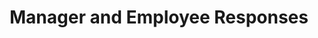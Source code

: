 ---
title: "Manager and Employee Responses"
layout: post
lang: en
lang-ref: 205-manager-employee-responses
section: 2
category: 
  - hiring
hero:
  image:
    src: 2.5-tx-heading.jpg
    alt: A photo of colourful umbrellas arranged in a grid against a blue sky.
blocks:
  - type: callout
    title: "Talent Cloud was able to interview ~55% of managers about where their hires were 1-2 years later. Here’s what we learned:"
    content:
      - "<ul data-h2-font-color=\"b(purple)\"><li>~95% of hires were still in the Government of Canada</li><li>~80% of hires were still on the same team</li><li>50% of those who were still on the same team had received extension:<ul><li>~30% term extension</li><li>~20% moved to indeterminate position</li></ul></li></ul>"
  - type: title
    label: Employee Perspective
  - We interviewed around 33% of the employees hired through Talent Cloud. Some of them were still working in the position they were hired for, while others have moved on to other opportunities within the government. 
  - These interviewees applied to a job using Talent Cloud for a variety of reasons. Some of them were just looking for a job in general, while others intentionally searched for opportunities to join the government. There were also employees who were just passively browsing, but certain information in the job advertisement prompted them to apply. In particular, the impact statement, information about the team, and the manager profile were cited to be motivating factors in influencing their decision to apply.
  - type: pullquote
    content:
      - "\"Being able to see the composition of the team helped me to know what I was getting into. It was not a blindsided decision. The platform really gives me a lot of information to make a decision.\""
      - "~ Employee"
  - type: pullquote
    content:
      - "\"The write up on the manager was very important, and information about the team's working style was important. I wasn't a motivated applicant (not expecting to leave my previous job). That information definitely helped me decide to apply.\""
      - "~ Employee"
  - Many of the interviewees reflected on how reading about the team culture helped them to make an informed decision.
  - The manager profiles also helped foster a human connection between these employees and their potential managers even before their first meeting at the interview. Being able to get to know about the person they were going to work with was one of the most mentioned positive experiences they had using Talent Cloud.
  - All interviewees (except for one whose skill set was in such a high demand that he was hired by another team whom he interacted with during the assessment process, so he never got to work on the job he applied for) reported that once they started working, they found the information provided on the job advertisement was an accurate representation of both the team and the work. They also reported being a good fit for the team.  
  - One employee’s story highlights various details that help applicants decide if the job is the right fit for them, and if they’re the right fit for the job.
  - type: callout
    content:
      - “I wasn’t actively looking for employment when I found the job poster on Talent Cloud. I was curious about the types of jobs that existed for people with my specific skill set, so I was poking around online using one skill as a search term. When that skill popped up in a government job title, my interest was piqued. I had always had an interest in government and was surprised to see such a specific role posted for the general public.
      - I remember reading through the tasks and skills in the job poster and being impressed with how clearly everything was laid out. I also remember starting to get excited, because it felt like the criteria were written for me! I was pleasantly surprised to find information about the hiring manager and her leadership style, and a description of the team culture. By the time I got to the end of the poster I understood exactly what the job would entail, I was clear on the skills that would be needed to succeed in the role, I had insight into how my personality would fit on the team, and I knew I really wanted the job. There was only one problem - I lived in Toronto, and the team was based in Ottawa. I re-read the poster and noticed I had missed a detail - remote work was allowed! That sealed the deal, and I decided to throw my hat in the ring.
      - I’ve been in the role almost two years now and I couldn’t be happier! I really enjoy the work I do, and love that I get to do it with a group of kind, fun, and talented people. I’m so lucky to have found that poster, and grateful that it made my decision to apply such an easy one.”
  - type: title
    label: Manager Perspective
  - Talent Cloud was able to interview 55% of managers who made a hire on our platform. These managers came from 8 different departments and accounted for the hiring of 18 employees through the Talent Cloud platform (some of which we didn’t even know about until we went back to conduct interviews. Turns out, quite a few of our managers went back to get additional hires after the initial process data we tracked.)
  - These managers covered the entire time span between the launch of the platform to the most recent major feature release in 2020. (None had used the 2021 release of the Advanced Applicant Timeline screening feature.) While some of them had initially volunteered to participate in the Talent Cloud pilot, others did so at the request of their departments (volun-told to be part of this Talent Cloud innovation project their department was funding). The group of interviewees also included managers who ran the process from end to end, those who took over the process mid-way from another manager, and managers who were not involved at all (where their HR team had handled applicant screening and selection) and were assigned an employee at the end of the process.
  - All except one manager reported their hires to be a good fit for the team. Although there were learning curves and adjustment periods for some, especially for those who were from other sectors or joined during the pandemic, the managers reported that their hires worked well with the team.
  - type: title
    label: Unintended Behaviours Resulted in Unexpected Observations
  - Amongst the managers we interviewed, some eventually made a hire that was not expected when the job was advertised. 
  - As Talent Cloud job advertisements were designed to tailor for a specific job and team (read more about the Five-Factor Match), we asked them to advertise the jobs separately if they wanted to staff two positions that had different responsibilities or were in different teams, even if the positions were at the same classification and level. 
  - If the positions were identical, however, managers could hire multiple candidates from the same process. In fact, we had a manager who made four hires (and counting) from a single process and reported that they were all a good fit. (A fifth hire from the same process was reported during the interview, but is still being finalized.) Read more about her story in next article.
  - On the other hand, there have been instances where managers found a candidate during the assessment process that they believed could help meet other needs vacant in their organizations. The candidate was eventually hired for a job that was different from what they had applied for. Significantly, in cases where hires were chosen for roles other than the one advertised, managers reported that it didn’t result in a good fit. This was consistent with what we heard from managers who initially reported challenges in finding a good fit when using generic pools. This finding suggests the importance of the other factors in improving fit-to-team, in addition to the job requirement and the person’s qualifications. This is one instance where failure actually confirms the theory, which is that the five factor match is an important component in producing strong, high performing talent-to-team matches. 
---